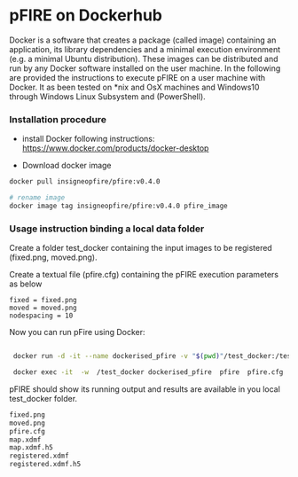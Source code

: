 # pFIRE on Dockerhub 

Docker is a software that creates a package (called image) containing an application, its library dependencies and a  minimal execution environment (e.g. a minimal Ubuntu distribution). These images can be distributed and run by any Docker software installed on the user machine. 
In the following are provided the instructions to execute pFIRE on a user machine with Docker. 
It as been tested on *nix and OsX machines and Windows10 through Windows Linux Subsystem and (PowerShell).


### Installation procedure
* install Docker following instructions:
https://www.docker.com/products/docker-desktop

* Download docker image

```bash
docker pull insigneopfire/pfire:v0.4.0

# rename image
docker image tag insigneopfire/pfire:v0.4.0 pfire_image

```

### Usage instruction binding a local data folder



Create a folder test_docker containing the input images to be registered  (fixed.png, moved.png).

Create a textual file  (pfire.cfg) containing the pFIRE execution parameters as below 

```
fixed = fixed.png
moved = moved.png
nodespacing = 10

```

Now you can run pFire using Docker:

```bash

 docker run -d -it --name dockerised_pfire -v "$(pwd)"/test_docker:/test_docker  pfire_image

 docker exec -it  -w  /test_docker dockerised_pfire  pfire  pfire.cfg

```

pFIRE should show its running output and results are available in you local test_docker folder.

```bash
fixed.png  
moved.png  
pfire.cfg 
map.xdmf  
map.xdmf.h5   
registered.xdmf  
registered.xdmf.h5
```

